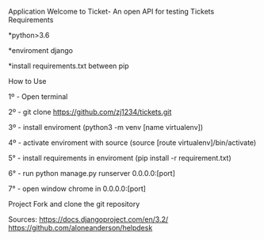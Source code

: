 Application
Welcome to Ticket- An open API for testing Tickets
Requirements

*python>3.6

*enviroment django

*install requirements.txt between pip

How to Use


1º - Open terminal

2º - git clone https://github.com/zj1234/tickets.git

3º - install enviroment (python3 -m venv [name virtualenv])

4º - activate enviroment with source (source [route virtualenv]/bin/activate)

5° - install requirements in enviroment (pip install -r requirement.txt)

6° - run python manage.py runserver 0.0.0.0:[port]

7° - open window chrome in 0.0.0.0:[port]


Project
Fork and clone the git repository

Sources:
https://docs.djangoproject.com/en/3.2/
https://github.com/aloneanderson/helpdesk
